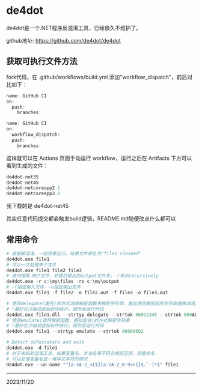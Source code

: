 # de4dot

de4dot是一个.NET程序反混淆工具，已经很久不维护了。  

github地址: https://github.com/de4dot/de4dot  


## 获取可执行文件方法
fork代码，在 .github/workflows/build.yml 添加"workflow_dispatch"，前后对比如下：  
```r
name: GitHub CI
on:
  push:
    branches:
```

```r
name: GitHub CI
on:
  workflow_dispatch:
  push:
    branches:
```

这样就可以在 Actions 页面手动运行 workflow，运行之后在 Artifacts 下方可以看到生成的文件：  
```r
de4dot-net35
de4dot-net45
de4dot-netcoreapp2.1
de4dot-netcoreapp3.1
```

我下载的是 de4dot-net45  

其实任意代码提交都会触发build逻辑，README.md随便改点什么都可以  


## 常用命令
```r
# 直接解混淆，一般效果还行，结果文件命名为"file1-cleaned"
de4dot.exe file1
# 可以一次处理多个文件
de4dot.exe file1 file2 file3
# 递归搜索.NET文件，处理后输出到output文件夹，-r表示recursively
de4dot.exe -r c:\my\files -ro c:\my\output
# -f指定输入文件，-o指定输出文件
de4dot.exe file1 -f file2 -o file2.out -f file3 -o file3.out

# 使用delegate(委托)的方式调用解密函数来解密字符串，最后使用解密后的字符串替换调用解密函数的逻辑，06012345、060ABCDE是解密函数的Token值
# !最好在沙箱或虚拟机中执行，因为会运行代码
de4dot.exe file1.dll --strtyp delegate --strtok 06012345 --strtok 060ABCDE
# 使用emulate(调用解密函数，模拟指令)的方式解密字符串
# !最好在沙箱或虚拟机中执行，因为会运行代码
de4dot.exe file1 --strtyp emulate --strtok 06000002

# Detect obfuscators and exit
de4dot.exe -d file1
# 对于未知的混淆工具，如果变量名、方法名等不符合相应正则，则重命名
# 可以处理变量名是一堆中文字符的情况
de4dot.exe --un-name "^[a-zA-Z_<{$][a-zA-Z_0-9<>{}$.`-]*$" file1
```


---
2023/11/20  
